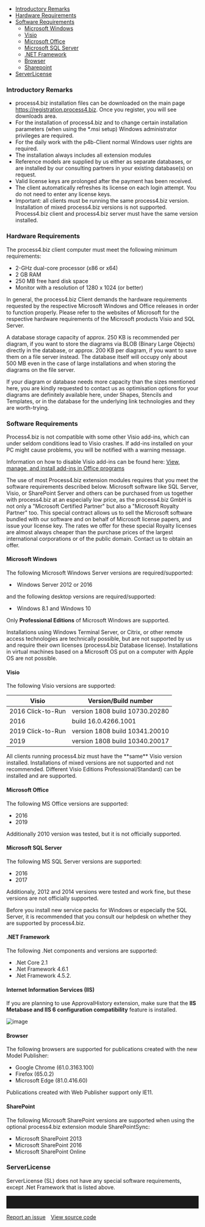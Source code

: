 - [Introductory Remarks](#introductory-remarks)
- [Hardware Requirements](#hardware-requirements)
- [Software Requirements](#software-requirements)
  - [Microsoft Windows](#microsoft-windows)   
  - [Visio](#visio)
  - [Microsoft Office](#microsoft-office)
  - [Microsoft SQL Server](#microsoft-sql-server)
  - [.NET Framework](#net-framework)
  - [Browser](#browser)
  - [Sharepoint](#sharepoint)
- [ServerLicense](#serverlicense)

### Introductory Remarks

-   process4.biz installation files can be downloaded on the main page https://registration.process4.biz. Once you register, you will see downloads area.
-   For the installation of process4.biz and to change certain installation parameters (when using the \*.msi setup) Windows administrator privileges are required.
-   For the daily work with the p4b-Client normal Windows user rights are required.
-   The installation always includes all extension modules
-   Reference models are supplied by us either as separate databases, or
    are installed by our consulting partners in your existing
    database(s) on request.
-   Valid license keys are prolonged after the payment has been received.
-   The client automatically refreshes its license on each login attempt. You do not need to enter any license keys.
-   Important: all clients must be running the same process4.biz
    version. Installation of mixed process4.biz versions is not
    supported. Process4.biz client and process4.biz server must have the
    same version installed.

### Hardware Requirements

The process4.biz client computer must meet the following minimum
requirements:

-   2-GHz dual-core processor (x86 or x64)
-   2 GB RAM
-   250 MB free hard disk space
-   Monitor with a resolution of 1280 x 1024 (or better)

<div class="info">
  In general, the process4.biz Client demands the hardware requirements requested by the respective Microsoft Windows and Office releases in order to function properly. Please refer to the websites of Microsoft for the respective hardware requirements of the Microsoft products Visio and SQL Server.
  </div>

A database storage capacity of approx. 250 KB is recommended per diagram, if you want to store the diagrams via BLOB (Binary Large Objects) directly in the database, or approx. 200 KB per diagram, if you want to save them on a file server instead. The database itself will
occupy only about 500 MB even in the case of large installations and when storing the diagrams on the file server.

If your diagram or database needs more capacity than the sizes mentioned here, you are kindly requested to contact us as optimisation options for your diagrams are definitely available here, under Shapes, Stencils and Templates, or in the database for the underlying link technologies and they are worth-trying.

### Software Requirements

Process4.biz is not compatible with some other Visio add-ins, which can under seldom conditions lead to Visio crashes. If add-ins installed on your PC might cause problems, you will be notified with a warning message.

Information on how to disable Visio add-ins can be found here: [View, manage, and install add-ins in Office programs](https://support.office.com/en-us/article/View-manage-and-install-add-ins-in-Office-programs-16278816-1948-4028-91E5-76DCA5380F8D)

The use of most Process4.biz extension modules requires that you meet the software requirements described below. Microsoft software like SQL Server, Visio, or SharePoint Server and others can be purchased from us together with process4.biz at an especially low price, as the process4.biz GmbH is not only a "Microsoft Certified Partner" but also a "Microsoft Royalty Partner" too. This special contract allows us to sell the Microsoft software bundled with our software and on behalf of Microsoft license papers, and issue your license key. The rates we offer for these special Royalty licenses are almost always cheaper than the purchase prices of the largest international corporations or of the public domain. Contact us to obtain an offer.

#### Microsoft Windows

The following Microsoft Windows Server versions are required/supported:

-    Windows Server 2012 or 2016

and the following desktop versions are required/supported:

-    Windows 8.1 and Windows 10

Only __Professional Editions__ of Microsoft Windows are supported.

Installations using Windows Terminal Server, or Citrix, or other remote access technologies are technically possible, but are not supported by us and require their own licenses (process4.biz Database license). Installations in virtual machines based on a Microsoft OS put on a computer with Apple OS are not possible.

#### Visio

The following Visio versions are supported:

| Visio | Version/Build number |
| ------------- |-------------|
| 2016 Click-to-Run | version 1808 build 10730.20280 |
| 2016 | build 16.0.4266.1001 |
| 2019 Click-to-Run | version 1808 build 10341.20010 |
| 2019 | version 1808 build 10340.20017 |

<div class="info">
All clients running process4.biz must have the **same** Visio version installed. Installations of mixed versions are not supported and not recommended. Different Visio Editions Professional/Standard) can be installed and are supported.
</div>

#### Microsoft Office

The following MS Office versions are supported:
- 2016
- 2019

Additionally 2010 version was tested, but it is not officially supported.

#### Microsoft SQL Server 

The following MS SQL Server versions are supported: 
- 2016
- 2017

Additionaly, 2012 and 2014 versions were tested and work fine, but these versions are not officially supported.

<div class="warning">
Before you install new service packs for Windows or especially the SQL Server, it is recommended that you consult our helpdesk on whether they are supported by process4.biz.
</div>

#### .NET Framework

The following .Net components and versions are supported: 
- .Net Core 2.1
- .Net Framework 4.6.1
- .Net Framework 4.5.2.

#### Internet Information Services (IIS)

If you are planning to use ApprovalHistory extension, make sure that the __IIS Metabase and IIS 6 configuration compatibility__ feature is installed. 

![image](//images.ctfassets.net/6mz8d8cle1nl/3XT9M0zMT6nR7AulX3plIW/26825a9a028fe9d79f1b62d5feb1137f/image.png)

#### Browser

The following browsers are supported for publications created with the new Model Publisher: 
- Google Chrome (61.0.3163.100)
- Firefox (65.0.2)
- Microsoft Edge (81.0.416.60)

Publications created with Web Publisher support only IE11.

#### SharePoint

The following Microsoft SharePoint versions are supported when using the optional process4.biz extension module SharePointSync:
- Microsoft SharePoint 2013
- Microsoft SharePoint 2016
- Microsoft SharePoint Online

### ServerLicense

ServerLicense (SL) does not have any special software requirements, except .Net Framework that is listed above.
<hr style="padding-top:2rem" />
<a href="https://github.com/process4/docs/issues" target="_blank" class="bgw btn btn-primary btn-lg shadow-sm">Report an issue</a>
<a href="https://github.com/process4/docs" target="_blank" class="bgw btn btn-primary btn-lg shadow-sm" style="margin-left:10px;">View source code</a>